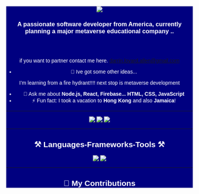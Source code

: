 <div align="center" style="background-color: navy; color: white; font-family: Arial, sans-serif;">

<h1 align="center">
    <img src="https://readme-typing-svg.herokuapp.com/?font=Righteous&size=35&center=true&vCenter=true&width=500&height=70&duration=4000&lines=Meta+Verse!+👋;+company+forthcoming!" />
</h1>

<h3 align="center">
    A passionate software developer from America, currently planning a major metaverse educational  company .. <br>
    
 </strong>
</h3>


<br/><br>

if you want to partner contact me here.  darrin.lovard.allen@gmail.com
- 🌱 Ive got some other ideas...

I’m learning from a fire hydrant!!!!  next stop is metaverse development 
- 💬 Ask me about **Node.js, React, Firebase... HTML, CSS, JavaScript**  
- ⚡ Fun fact: I took a vacation to **Hong Kong** and also **Jamaica**!

---

<div align="center"> 
  <a href="mailto:darrin.lovard.allen@gmail.com">
    <img src="https://img.shields.io/badge/Gmail-333333?style=for-the-badge&logo=gmail&logoColor=red" />
  </a>
  <a href="https://linkedin.com/in/darrin-allen-864" target="_blank">
    <img src="https://img.shields.io/badge/LinkedIn-0077B5?style=for-the-badge&logo=linkedin&logoColor=white" />
  </a>
  <a href="https://darrinlallen.github.io" target="_blank">
     <img src="https://img.shields.io/badge/Portfolio-FF5722?style=for-the-badge&logo=todoist&logoColor=white" />
  </a>
</div>

---

## ⚒️ Languages-Frameworks-Tools ⚒️

<div align="center">
    <img src="https://skillicons.dev/icons?i=react,bootstrap,mui,html,css,vscode,github,figma,tailwind,git,r" />
    <img src="https://skillicons.dev/icons?i=nodejs,python,javascript,typescript,express,firebase,mongodb,c,java,nextjs,mysql,flask" />
</div>

---

## 🐍 My Contributions

<div align="center">
  <im
